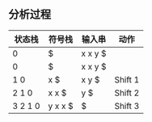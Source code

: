 ## 分析过程
| 状态栈 | 符号栈 | 输入串 | 动作 |
| --- | --- | --- | --- |
| 0 | $ | x x y $ |  |
| 0 | $ | x x y $ |  |
| 1 0 | x $ | x y $ | Shift 1|
| 2 1 0 | x x $ | y $ | Shift 2|
| 3 2 1 0 | y x x $ | $ | Shift 3|
